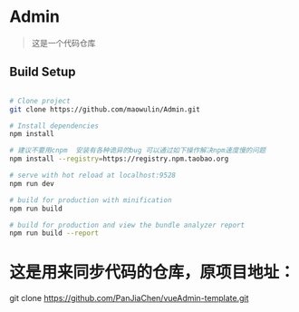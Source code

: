 # Admin

> 这是一个代码仓库

## Build Setup

``` bash

# Clone project
git clone https://github.com/maowulin/Admin.git

# Install dependencies
npm install

# 建议不要用cnpm  安装有各种诡异的bug 可以通过如下操作解决npm速度慢的问题
npm install --registry=https://registry.npm.taobao.org

# serve with hot reload at localhost:9528
npm run dev

# build for production with minification
npm run build

# build for production and view the bundle analyzer report
npm run build --report
```
# 这是用来同步代码的仓库，原项目地址：

git clone https://github.com/PanJiaChen/vueAdmin-template.git


